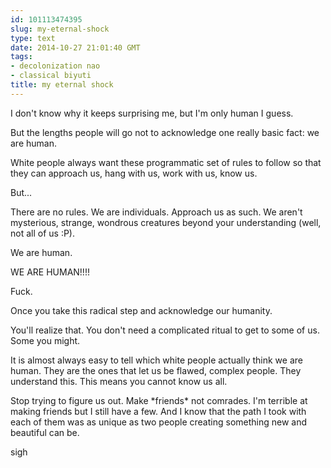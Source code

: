 ```yaml
---
id: 101113474395
slug: my-eternal-shock
type: text
date: 2014-10-27 21:01:40 GMT
tags:
- decolonization nao
- classical biyuti
title: my eternal shock
---
```

<p>I don't know why it keeps surprising me, but I'm only human I guess. </p>&#13;
<p>But the lengths people will go not to acknowledge one really basic fact: we are human. </p>&#13;
<p>White people always want these programmatic set of rules to follow so that they can approach us, hang with us, work with us, know us. </p>&#13;
<p>But... </p>&#13;
<p>There are no rules. We are individuals. Approach us as such. We aren't mysterious, strange, wondrous creatures beyond your understanding (well, not all of us :P).</p>&#13;
<p>We are human. </p>&#13;
<p>WE ARE HUMAN!!!!</p>&#13;
<p>Fuck. </p>&#13;
<p>Once you take this radical step and acknowledge our humanity. </p>&#13;
<p>You'll realize that. You don't need a complicated ritual to get to some of us. Some you might. </p>&#13;
<p>It is almost always easy to tell which white people actually think we are human. They are the ones that let us be flawed, complex people. They understand this. This means you cannot know us all. </p>&#13;
<p>Stop trying to figure us out. Make *friends* not comrades. I'm terrible at making friends but I still have a few. And I know that the path I took with each of them was as unique as two people creating something new and beautiful can be. </p>&#13;
<p>sigh</p>